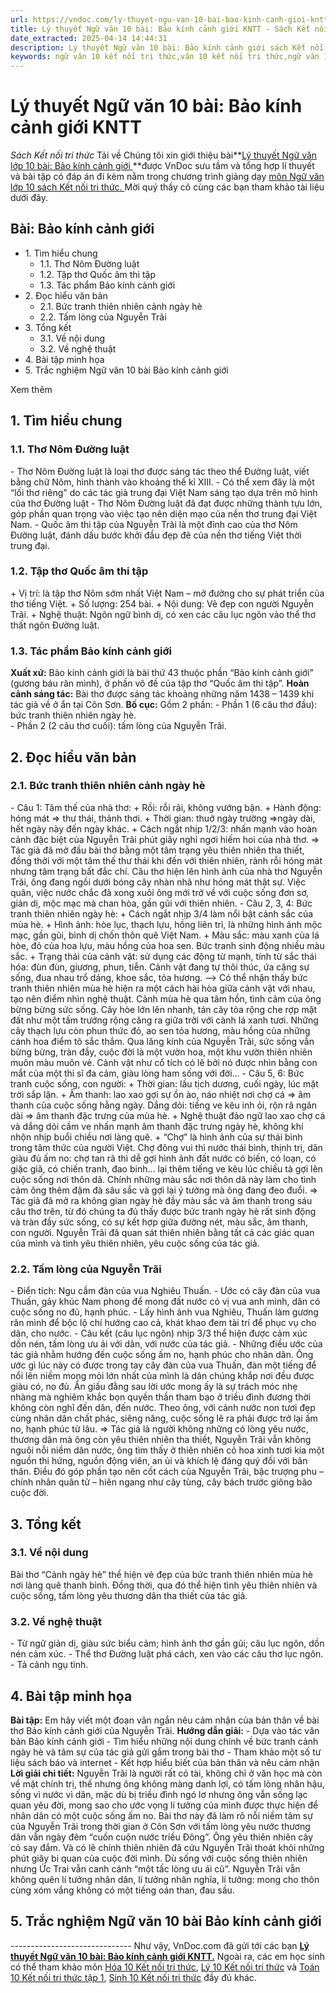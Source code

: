 ```yaml
---
url: https://vndoc.com/ly-thuyet-ngu-van-10-bai-bao-kinh-canh-gioi-kntt-293506
title: Lý thuyết Ngữ văn 10 bài: Bảo kính cảnh giới KNTT - Sách Kết nối tri thức - VnDoc.com
date_extracted: 2025-04-14 14:44:31
description: Lý thuyết Ngữ văn 10 bài: Bảo kính cảnh giới sách Kết nối tri thức được VnDoc sưu tầm và giới thiệu  để tham khảo chuẩn bị cho bài giảng học kì mới sắp tới đây của mình.
keywords: ngữ văn 10 kết nối tri thức,văn 10 kết nối tri thức,ngữ văn 10,lý thuyết văn 10 kết nối tri thức,kiến thức trọng tâm môn ngữ văn 10,lý thuyết ngữ văn 10 KNTT,ngữ văn lớp 10,ôn tập lý thuyết văn lớp 10,lý thuyết môn ngữ văn 10,lý thuyết văn 10 KNTT,Lý thuyết môn ngữ văn 10 bài Bảo kính cảnh giới,Bảo kính cảnh giới,trắc nghiệm ngữ văn 10 KNTT
---
```


# Lý thuyết Ngữ văn 10 bài: Bảo kính cảnh giới KNTT
 _Sách Kết nối tri thức_
Tải về
Chúng tôi xin giới thiệu bài**[Lý thuyết Ngữ văn lớp 10 bài: Bảo kính cảnh giới ](<https://vndoc.com/ly-thuyet-ngu-van-10-bai-bao-kinh-canh-gioi-kntt-293506>)**được VnDoc sưu tầm và tổng hợp lí thuyết và bài tập có đáp án đi kèm nằm trong chương trình giảng dạy [môn Ngữ văn lớp 10 sách Kết nối tri thức. ](<https://vndoc.com/ngu-van-10-ket-noi-tri-thuc-tap1>)Mời quý thầy cô cùng các bạn tham khảo tài liệu dưới đây.
## Bài: Bảo kính cảnh giới
  * 1\. Tìm hiểu chung
    * 1.1. Thơ Nôm Đường luật
    * 1.2. Tập thơ Quốc âm thi tập
    * 1.3. Tác phẩm Bảo kính cảnh giới
  * 2\. Đọc hiểu văn bản
    * 2.1. Bức tranh thiên nhiên cảnh ngày hè
    * 2.2. Tấm lòng của Nguyễn Trãi
  * 3\. Tổng kết
    * 3.1. Về nội dung
    * 3.2. Về nghệ thuật
  * 4\. Bài tập minh họa
  * 5\. Trắc nghiệm Ngữ văn 10 bài Bảo kính cảnh giới

Xem thêm
## **1\. Tìm hiểu chung**
### **1.1. Thơ Nôm Đường luật**
\- Thơ Nôm Đường luật là loại thơ được sáng tác theo thể Đường luật, viết bằng chữ Nôm, hình thành vào khoảng thế kỉ XIII.
\- Có thể xem đây là một “lối thơ riêng" do các tác giả trung đại Việt Nam sáng tạo dựa trên mô hình của thơ Đường luật
\- Thơ Nôm Đường luật đã đạt được những thành tựu lớn, góp phần quan trọng vào việc tạo nên diện mạo của nền thơ trung đại Việt Nam.
\- Quốc âm thi tập của Nguyễn Trãi là một đỉnh cao của thơ Nôm Đường luật, đánh dấu bước khởi đầu đẹp đẽ của nền thơ tiếng Việt thời trung đại.
### **1.2. Tập thơ Quốc âm thi tập**
\+ Vị trí: là tập thơ Nôm sớm nhất Việt Nam – mở đường cho sự phát triển của thơ tiếng Việt.
\+ Số lượng: 254 bài.
\+ Nội dung: Vẻ đẹp con người Nguyễn Trãi.
\+ Nghệ thuật: Ngôn ngữ bình dị, có xen các câu lục ngôn vào thể thơ thất ngôn Đường luật.
### **1.3. Tác phẩm Bảo kính cảnh giới**
**Xuất xứ:** Bảo kính cảnh giới là bài thứ 43 thuộc phần “Bảo kính cảnh giới” \(gương báu răn mình\), ở phần vô đề của tập thơ “Quốc âm thi tập”.
**Hoàn cảnh sáng tác:** Bài thơ được sáng tác khoảng những năm 1438 – 1439 khi tác giả về ở ẩn tại Côn Sơn.
**Bố cục:**
Gồm 2 phần:
\- Phần 1 \(6 câu thơ đầu\): bức tranh thiên nhiên ngày hè.  
\- Phần 2 \(2 câu thơ cuối\): tấm lòng của Nguyễn Trãi.
## **2\. Đọc hiểu văn bản**
### **2.1. Bức tranh thiên nhiên cảnh ngày hè**
\- Câu 1: Tâm thế của nhà thơ:
\+ Rồi: rỗi rãi, không vướng bận.
\+ Hành động: hóng mát => thư thái, thảnh thơi.
\+ Thời gian: thuở ngày trường =>ngày dài, hết ngày này đến ngày khác.
\+ Cách ngắt nhịp 1/2/3: nhấn mạnh vào hoàn cảnh đặc biệt của Nguyễn Trãi phút giây nghỉ ngơi hiếm hoi của nhà thơ.
=> Tác giả đã mở đầu bài thơ bằng một tâm trạng yêu thiên nhiên tha thiết, đồng thời với một tâm thế thư thái khi đến với thiên nhiên, rảnh rỗi hóng mát nhưng tâm trạng bất đắc chí. Câu thơ hiện lên hình ảnh của nhà thơ Nguyễn Trãi, ông đang ngồi dưới bóng cây nhàn nhã như hóng mát thật sự. Việc quân, việc nước chắc đã xong xuôi ông mới trở về với cuộc sống đơn sơ, giản dị, mộc mạc mà chan hòa, gần gũi với thiên nhiên.
\- Câu 2, 3, 4: Bức tranh thiên nhiên ngày hè:
\+ Cách ngắt nhịp 3/4 làm nổi bật cảnh sắc của mùa hè.
\+ Hình ảnh: hòe lục, thạch lựu, hồng liên trì, là những hình ảnh mộc mạc, gần gũi, bình dị chốn thôn quê Việt Nam.
\+ Màu sắc: màu xanh của lá hòe, đỏ của hoa lựu, màu hồng của hoa sen. Bức tranh sinh động nhiều màu sắc.
\+ Trạng thái của cảnh vật: sử dụng các động từ mạnh, tính từ sắc thái hóa: đùn đùn, giương, phun, tiễn. Cảnh vật đang tự thôi thúc, ứa căng sự sống, đua nhau trổ dáng, khoe sắc, tỏa hương.
\--> Có thể nhận thấy bức tranh thiên nhiên mùa hè hiện ra một cách hài hòa giữa cảnh vật với nhau, tạo nên điểm nhìn nghệ thuật. Cảnh mùa hè qua tâm hồn, tình cảm của ông bừng bừng sức sống. Cây hòe lớn lên nhanh, tán cây tỏa rộng che rợp mặt đất như một tấm trướng rộng căng ra giữa trời với cành lá xanh tươi. Những cây thạch lựu còn phun thức đỏ, ao sen tỏa hương, màu hồng của những cánh hoa điểm tô sắc thắm. Qua lăng kính của Nguyễn Trãi, sức sống vẫn bừng bừng, tràn đầy, cuộc đời là một vườn hoa, một khu vườn thiên nhiên muôn màu muôn vẻ. Cảnh vật như cổ tích có lẽ bởi nó được nhìn bằng con mắt của một thi sĩ đa cảm, giàu lòng ham sống với đời…
\- Câu 5, 6: Bức tranh cuộc sống, con người:
\+ Thời gian: lầu tịch dương, cuối ngày, lúc mặt trời sắp lặn.
\+ Âm thanh: lao xao gợi sự ồn ào, náo nhiệt nơi chợ cá => âm thanh của cuộc sống hằng ngày. Dắng dỏi: tiếng ve kêu inh ỏi, rộn rã ngân dài => âm thanh đặc trưng của mùa hè.
\+ Nghệ thuật đảo ngữ lao xao chợ cá và dắng dỏi cầm ve nhấn mạnh âm thanh đặc trưng ngày hè, không khí nhộn nhịp buổi chiều nơi làng quê.
\+ “Chợ” là hình ảnh của sự thái bình trong tâm thức của người Việt. Chợ đông vui thì nước thái bình, thịnh trị, dân giàu đủ ấm no: chợ tan rã thì dễ gợi hình ảnh đất nước có biến, có loạn, có giặc giã, có chiến tranh, đao binh… lại thêm tiếng ve kêu lúc chiều tà gợi lên cuộc sống nơi thôn dã. Chính những màu sắc nơi thôn dã này làm cho tình cảm ông thêm đậm đà sâu sắc và gợi lại ý tưởng mà ông đang đeo đuổi.
=> Tác giả đã mở ra không gian ngày hè đầy màu sắc và âm thanh trong sáu câu thơ trên, từ đó chúng ta đủ thấy được bức tranh ngày hè rất sinh động và tràn đầy sức sống, có sự kết hợp giữa đường nét, màu sắc, âm thanh, con người. Nguyễn Trãi đã quan sát thiên nhiên bằng tất cả các giác quan của mình và tình yêu thiên nhiên, yêu cuộc sống của tác giả.
### **2.2. Tấm lòng của Nguyễn Trãi**
\- Điển tích: Ngu cầm đàn của vua Nghiêu Thuấn.
\- Ước có cây đàn của vua Thuấn, gảy khúc Nam phong để mong đất nước có vị vua anh minh, dân có cuộc sống no đủ, hạnh phúc.
\- Lấy hình ảnh vua Nghiêu, Thuấn làm gương răn mình để bộc lộ chí hướng cao cả, khát khao đem tài trí để phục vụ cho dân, cho nước.
\- Câu kết \(câu lục ngôn\) nhịp 3/3 thể hiện được cảm xúc dồn nén, tấm lòng ưu ái với dân, với nước của tác giả.
\- Những điều ước của tác giả nhằm hướng đến cuộc sống ấm no, hạnh phúc cho nhân dân. Ông ước gì lúc này có được trong tay cây đàn của vua Thuấn, đàn một tiếng để nổi lên niềm mong mỏi lớn nhất của mình là dân chúng khắp nơi đều được giàu có, no đủ. Ẩn giấu đằng sau lời ước mong ấy là sự trách móc nhẹ nhàng mà nghiêm khắc bọn quyền thần tham bạo ở triều đình đương thời không còn nghĩ đến dân, đến nước. Theo ông, với cảnh nước non tươi đẹp cùng nhân dân chất phác, siêng năng, cuộc sống lẽ ra phải được trở lại ấm no, hạnh phúc từ lâu.
=> Tác giả là người không những có lòng yêu nước, thương dân mà ông còn yêu thiên nhiên tha thiết, Nguyễn Trãi vẫn không nguôi nỗi niềm dân nước, ông tìm thấy ở thiên nhiên cỏ hoa xinh tươi kia một nguồn thi hứng, nguồn động viên, an ủi và khích lệ đáng quý đối với bản thân. Điều đó góp phần tạo nên cốt cách của Nguyễn Trãi, bậc trượng phu – chính nhân quân tử – hiên ngang như cây tùng, cây bách trước giông bão cuộc đời.
## **3\. Tổng kết**
### **3.1. Về nội dung**
Bài thơ “Cảnh ngày hè” thể hiện vẻ đẹp của bức tranh thiên nhiên mùa hè nơi làng quê thanh bình. Đồng thời, qua đó thể hiện tình yêu thiên nhiên và cuộc sống, tấm lòng yêu thương dân tha thiết của tác giả.
### **3.2. Về nghệ thuật**
\- Từ ngữ giản dị, giàu sức biểu cảm; hình ảnh thơ gần gũi; câu lục ngôn, dồn nén cảm xúc.
\- Thể thơ Đường luật phá cách, xen vào các câu thơ lục ngôn.
\- Tả cảnh ngụ tình.
## **4\. Bài tập minh họa**
**Bài tập:** Em hãy viết một đoạn văn ngắn nêu cảm nhận của bản thân về bài thơ Bảo kính cảnh giới của Nguyễn Trãi.
**Hướng dẫn giải:**
\- Dựa vào tác văn bản Bảo kính cảnh giới
\- Tìm hiểu những nội dung chính về bức tranh cảnh ngày hè và tâm sự của tác giả gửi gắm trong bài thơ
\- Tham khảo một số tư liệu  sách báo và internet
\- Kết hợp hiểu biết của bản thân và nêu cảm nhận
**Lời giải chi tiết:**
Nguyễn Trãi là người rất có tài, không chỉ ở văn học mà còn về mặt chính trị, thế nhưng ông không màng danh lợi, có tấm lòng nhân hậu, sống vì nước vì dân, mặc dù bị triều đình ngó lơ nhưng ông vẫn sống lạc quan yêu đời, mong sao cho ước vọng lí tưởng của mình được thực hiện để nhân dân có một cuộc sống ấm no. Bài thơ này đã làm rõ nỗi niềm tâm sự của Nguyễn Trãi trong thời gian ở Côn Sơn với tấm lòng yêu nước thương dân vẫn ngày đêm “cuồn cuộn nước triều Đông”. Ông yêu thiên nhiên cây cỏ say đắm. Và có lẽ chính thiên nhiên đã cứu Nguyễn Trãi thoát khỏi những phút giây bi quan của cuộc đời mình. Dù sống với cuộc sống thiên nhiên nhưng Ức Trai vẫn canh cánh “một tấc lòng ưu ái cũ”. Nguyễn Trãi vẫn không quên lí tưởng nhân dân, lí tưởng nhân nghĩa, lí tưởng: mong cho thôn cùng xóm vắng không có một tiếng oán than, đau sầu.
## 5\. Trắc nghiệm Ngữ văn 10 bài Bảo kính cảnh giới
 _\------------------------------_
Như vậy, VnDoc.com đã gửi tới các bạn **[Lý thuyết Ngữ văn 10 bài: Bảo kính cảnh giới KNTT.](<https://vndoc.com/ly-thuyet-ngu-van-10-bai-bao-kinh-canh-gioi-kntt-293506>)** Ngoài ra, các em học sinh có thể tham khảo môn [Hóa 10 Kết nối tri thức](<https://vndoc.com/hoa-10-ket-noi-tri-thuc>), [Lý 10 Kết nối tri thức](<https://vndoc.com/vat-ly-10-ket-noi-tri-thuc>) và [Toán 10 Kết nối tri thức tập 1](<https://vndoc.com/toan-10-ket-noi-tri-thuc-tap1>), [Sinh 10 Kết nối tri thức](<https://vndoc.com/sinh-hoc-10-ket-noi-tri-thuc>) đầy đủ khác.

